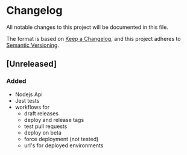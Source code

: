 # Changelog

All notable changes to this project will be documented in this file.

The format is based on [Keep a Changelog](https://keepachangelog.com/en/1.0.0/),
and this project adheres to [Semantic Versioning](https://semver.org/spec/v2.0.0.html).

## [Unreleased]

### Added

- Nodejs Api
- Jest tests
- workflows for
  - draft releases
  - deploy and release tags
  - test pull requests
  - deploy on beta
  - force deployment (not tested)
  - url's for deployed environments

